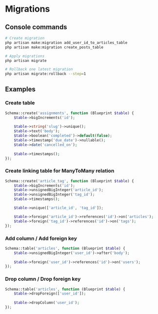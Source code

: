 # Migrations

## Console commands

```bash
# Create migration
php artisan make:migration add_user_id_to_articles_table
php artisan make:migration create_posts_table

# Apply migrations
php artisan migrate

# Rollback one latest migration
php artisan migrate:rollback --step=1
```

## Examples

### Create table

```php
Schema::create('assignments', function (Blueprint $table) {
    $table->bigIncrements('id');
    
    $table->string('slug')->unique();
    $table->text('body');
    $table->boolean('completed')->default(false);
    $table->timestamp('due_date')->nullable();
    $table->date('cancelled_on');
    
    $table->timestamps();
});
```

### Create linking table for ManyToMany relation

```php
Schema::create('article_tag', function (Blueprint $table) {
    $table->bigIncrements('id');
    $table->unsignedBigInteger('article_id');
    $table->unsignedBigInteger('tag_id');
    $table->timestamps();

    $table->unique(['article_id', 'tag_id']);

    $table->foreign('article_id')->references('id')->on('articles');
    $table->foreign('tag_id')->references('id')->on('tags');
});
```

### Add column / Add foreign key

```php
Schema::table('articles', function (Blueprint $table) {
    $table->unsignedBigInteger('user_id')->after('body');
    
    $table->foreign('user_id')->references('id')->on('users');
});
```

### Drop column / Drop foreign key

```php
Schema::table('articles', function (Blueprint $table) {
    $table->dropForeign(['user_id']);
    
    $table->dropColumn('user_id');
});
```
